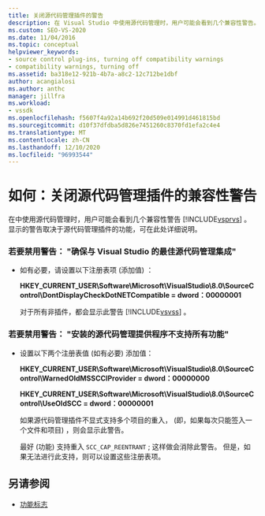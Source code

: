 ```yaml
---
title: 关闭源代码管理插件的警告
description: 在 Visual Studio 中使用源代码管理时，用户可能会看到几个兼容性警告。 了解如何禁用这些警告。
ms.custom: SEO-VS-2020
ms.date: 11/04/2016
ms.topic: conceptual
helpviewer_keywords:
- source control plug-ins, turning off compatibility warnings
- compatibility warnings, turning off
ms.assetid: ba318e12-921b-4b7a-a8c2-12c712be1dbf
author: acangialosi
ms.author: anthc
manager: jillfra
ms.workload:
- vssdk
ms.openlocfilehash: f5607f4a92a14b692f20d509e014991d461815bd
ms.sourcegitcommit: d10f37dfdba5d826e7451260c8370fd1efa2c4e4
ms.translationtype: MT
ms.contentlocale: zh-CN
ms.lasthandoff: 12/10/2020
ms.locfileid: "96993544"
---
```

# <a name="how-to-turn-off-compatibility-warnings-for-source-control-plug-ins"></a>如何：关闭源代码管理插件的兼容性警告

在中使用源代码管理时，用户可能会看到几个兼容性警告 [!INCLUDE[vsprvs](../code-quality/includes/vsprvs_md.md)] 。 显示的警告取决于源代码管理插件的功能，可在此处详细说明。

### <a name="to-disable-the-warning-to-ensure-optimal-source-control-integration-with-visual-studio"></a>若要禁用警告： "确保与 Visual Studio 的最佳源代码管理集成"

- 如有必要，请设置以下注册表项 (添加值) ：

   **HKEY_CURRENT_USER\Software\Microsoft\VisualStudio\8.0\SourceControl\DontDisplayCheckDotNETCompatible = dword：00000001**

   对于所有非插件，都会显示此警告 [!INCLUDE[vsvss](../extensibility/includes/vsvss_md.md)] 。

### <a name="to-disable-the-warning-the-installed-source-control-provider-does-not-support-all-the-capabilities"></a>若要禁用警告： "安装的源代码管理提供程序不支持所有功能"

- 设置以下两个注册表值 (如有必要) 添加值：

     **HKEY_CURRENT_USER\Software\Microsoft\VisualStudio\8.0\SourceControl\WarnedOldMSSCCIProvider = dword：00000000**

    **HKEY_CURRENT_USER\Software\Microsoft\VisualStudio\8.0\SourceControl\UseOldSCC = dword：00000001**

     如果源代码管理插件不显式支持多个项目的重入， (即，如果每次只能签入一个文件和项目) ，则会显示此警告。

     最好 (功能) 支持重入 `SCC_CAP_REENTRANT` ; 这样做会消除此警告。 但是，如果无法进行此支持，则可以设置这些注册表项。

## <a name="see-also"></a>另请参阅

- [功能标志](../extensibility/capability-flags.md)
